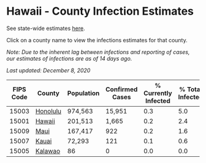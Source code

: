 # Hawaii - County Infection Estimates

See state-wide estimates [here](/infections/us-hi).

Click on a county name to view the infections estimates for that county.

*Note: Due to the inherent lag between infections and reporting of cases, our estimates of infections are as of 14 days ago.*

*Last updated: December 8, 2020*

|   FIPS Code |               County |   Population |   Confirmed Cases |   % Currently Infected |   % Total Infected |
|-------------|----------------------|--------------|-------------------|------------------------|--------------------|
|       15003 | [Honolulu](honolulu) |      974,563 |            15,951 |                    0.3 |                5.0 |
|       15001 |     [Hawaii](hawaii) |      201,513 |             1,665 |                    0.2 |                2.4 |
|       15009 |         [Maui](maui) |      167,417 |               922 |                    0.2 |                1.6 |
|       15007 |       [Kauai](kauai) |       72,293 |               121 |                    0.1 |                0.6 |
|       15005 |   [Kalawao](kalawao) |           86 |                 0 |                    0.0 |                0.0 |